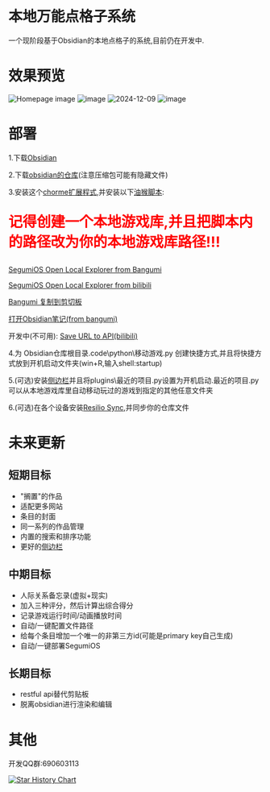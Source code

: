 # 本地万能点格子系统
一个现阶段基于Obsidian的本地点格子的系统,目前仍在开发中.

# 效果预览
![Homepage image](docs/static/img/Homepage.png)
![image](docs/static/img/image.png)
![2024-12-09](docs/static/img/2024-12-09_17_44_14.png)
![image](docs/static/img/image2.png)

# 部署
1.下载[Obsidian](https://obsidian.md/)

2.下载[obsidian的仓库](https://github.com/sedoruee/SegumiOS/releases)(注意压缩包可能有隐藏文件)

3.安装这个[chorme扩展程式](https://chromewebstore.google.com/detail/local-explorer-open-file/eokekhgpaakbkfkmjjcbffibkencdfkl),并安装以下[油猴脚本](https://chromewebstore.google.com/detail/%E7%AF%A1%E6%94%B9%E7%8C%B4/dhdgffkkebhmkfjojejmpbldmpobfkfo?hl=zh-CN):<p style="color:red; font-size: 2em;"><strong>记得创建一个本地游戏库,并且把脚本内的路径改为你的本地游戏库路径!!!</strong></p>

[SegumiOS Open Local Explorer from Bangumi](https://greasyfork.org/zh-TW/scripts/513641-segumios-open-local-explorer-from-bangumi)

[SegumiOS Open Local Explorer from bilibili](https://greasyfork.org/zh-TW/scripts/520221-segumios-open-local-explorer-from-bilibili)

[Bangumi 复制到剪切板](https://greasyfork.org/zh-TW/scripts/519761-bangumi-%E5%A4%8D%E5%88%B6%E5%88%B0%E5%89%AA%E5%88%87%E6%9D%BF)

[打开Obsidian笔记(from bangumi)](https://greasyfork.org/zh-TW/scripts/520223-%E6%89%93%E5%BC%80obsidian%E7%AC%94%E8%AE%B0-from-bangumi)

开发中(不可用):
[Save URL to API(bilibili) ](https://greasyfork.org/zh-TW/scripts/520222-save-url-to-api-bilibili)

4.为 Obsidian仓库根目录\.code\python\移动游戏.py 创建快捷方式,并且将快捷方式放到开机启动文件夹(win+R,输入shell:startup)

5.(可选)安装[侧边栏](https://github.com/sedoruee/Windows-Sidebar)并且将plugins\最近的项目.py设置为开机启动.最近的项目.py可以从本地游戏库里自动移动玩过的游戏到指定的其他任意文件夹

6.(可选)在各个设备安装[Resilio Sync](https://www.resilio.com/sync/),并同步你的仓库文件

# 未来更新
## 短期目标
- "搁置"的作品
- 适配更多网站
- 条目的封面
- 同一系列的作品管理
- 内置的搜索和排序功能
- 更好的[侧边栏](https://github.com/sedoruee/Windows-Sidebar)
## 中期目标
- 人际关系备忘录(虚拟+现实)
- 加入三种评分，然后计算出综合得分
- 记录游戏运行时间/动画播放时间
- 自动/一键配置文件路径
- 给每个条目增加一个唯一的非第三方id(可能是primary key自己生成)
- 自动/一键部署SegumiOS
## 长期目标
- restful api替代剪贴板
- 脱离obsidian进行渲染和编辑

# 其他
开发QQ群:690603113

[![Star History Chart](https://api.star-history.com/svg?repos=sedoruee/SegumiOS&type=Timeline)](https://star-history.com/#sedoruee/SegumiOS&Date)
